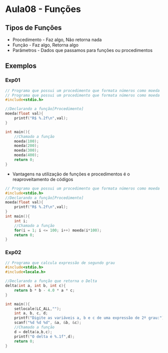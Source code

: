 # Aula08 - Funções

## Tipos de Funções
- Procedimento - Faz algo, Não retorna nada
- Função - Faz algo, Retorna algo
- Parâmetros - Dados que passamos para funções ou procedimentos

## Exemplos
### Exp01
```c
// Programa que possui um procedimento que formata números como moeda
// Programa que possui um procedimento que formata números como moeda
#include<stdio.h>

//Declarando a função[Procedimento]
moeda(float val){
    printf("R$ %.2f\n",val);
}

int main(){
    //Chamado a função
    moeda(100);
    moeda(200);
    moeda(300);
    moeda(400);
    return 0;
}
```
- Vantagens na utilização de funções e procedimentos é o reaproveitamento de códigos
```c
// Programa que possui um procedimento que formata números como moeda
#include<stdio.h>
//Declarando a função[Procedimento]
moeda(float val){
    printf("R$ %.2f\n",val);
}
int main(){
    int i;
    //Chamado a função
    for(i = 1; i <= 100; i++) moeda(i*100);
    return 0;
}
```
### Exp02
```c
// Programa que calcula expressão de segundo grau
#include<stdio.h>
#include<locale.h>

//Declarando a função que retorna o Delta
delta(int a, int b, int c){
    return b * b - 4.0 * a * c;
}

int main(){
    setlocale(LC_ALL,"");
    int a, b, c, d;
    printf("Digite as variáveis a, b e c de uma expressão de 2º grau:");
    scanf("%d %d %d", &a, &b, &c);
    //Chamado a função
    d = delta(a,b,c);
    printf("O delta é %.1f",d);
    return 0;
}
```